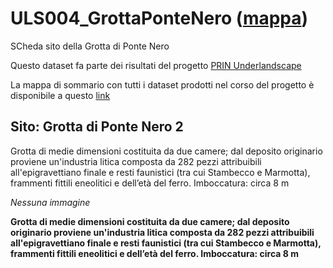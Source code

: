# ULS004_GrottaPonteNero ([mappa](https://umap.openstreetmap.fr/it/map/uls004_grottapontenero_1041675))
SCheda sito della Grotta di Ponte Nero

Questo dataset fa parte dei risultati del progetto [PRIN Underlandscape](https://sites.google.com/view/prin-underlandscape/)

La mappa di sommario con tutti i dataset prodotti nel corso del progetto è disponibile a questo [link](https://umap.openstreetmap.fr/it/map/sommario_1044830)

## Sito: Grotta di Ponte Nero 2
Grotta di medie dimensioni costituita da due camere; dal deposito originario proviene un'industria litica composta da 282 pezzi attribuibili all'epigravettiano finale e resti faunistici (tra cui Stambecco e Marmotta),  frammenti fittili eneolitici e dell’età del ferro. Imboccatura: circa 8 m

*Nessuna immagine* 

**Grotta di medie dimensioni costituita da due camere; dal deposito originario proviene un'industria litica composta da 282 pezzi attribuibili all'epigravettiano finale e resti faunistici (tra cui Stambecco e Marmotta),  frammenti fittili eneolitici e dell’età del ferro. Imboccatura: circa 8 m**

